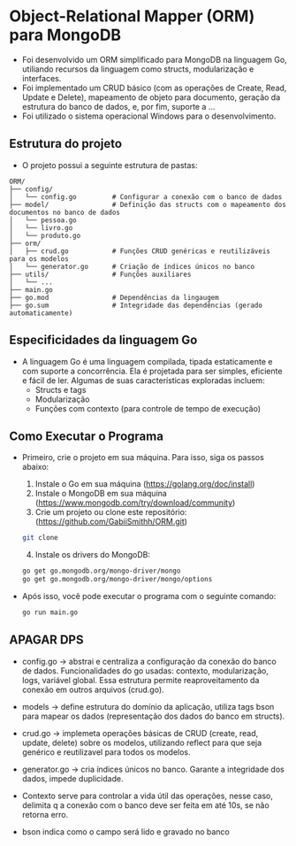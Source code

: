 # Object-Relational Mapper (ORM) para MongoDB

- Foi desenvolvido um ORM simplificado para MongoDB na linguagem Go, utiliando recursos da linguagem como structs, modularização e interfaces.
- Foi implementado um CRUD básico (com as operações de Create, Read, Update e Delete), mapeamento de objeto para documento, geração da estrutura do banco de dados, e, por fim, suporte a ...
- Foi utilizado o sistema operacional Windows para o desenvolvimento.

## Estrutura do projeto

- O projeto possui a seguinte estrutura de pastas:

```
ORM/
├── config/
│   └── config.go         # Configurar a conexão com o banco de dados
├── model/                # Definição das structs com o mapeamento dos documentos no banco de dados
│   └── pessoa.go
│   └── livro.go
│   └── produto.go
├── orm/
│   ├── crud.go           # Funções CRUD genéricas e reutilizáveis para os modelos
│   └── generator.go      # Criação de índices únicos no banco
├── utils/                # Funções auxiliares          
│   └── ...
├── main.go
├── go.mod                # Dependências da lingaugem 
├── go.sum                # Integridade das dependências (gerado automaticamente)
```
## Especificidades da linguagem Go

- A linguagem Go é uma linguagem compilada, tipada estaticamente e com suporte a concorrência. Ela é projetada para ser simples, eficiente e fácil de ler. Algumas de suas características exploradas incluem:
  - Structs e tags
  - Modularização
  - Funções com contexto (para controle de tempo de execução)

## Como Executar o Programa

- Primeiro, crie o projeto em sua máquina. Para isso, siga os passos abaixo:
  1. Instale o Go em sua máquina (https://golang.org/doc/install)
  2. Instale o MongoDB em sua máquina (https://www.mongodb.com/try/download/community)
  3. Crie um projeto ou clone este repositório: (https://github.com/GabiiSmithh/ORM.git)
    ```bash
    git clone
    ```
  4. Instale os drivers do MongoDB:
    ```bash
    go get go.mongodb.org/mongo-driver/mongo
    go get go.mongodb.org/mongo-driver/mongo/options
    ```

- Após isso, você pode executar o programa com o seguinte comando:
    ```bash
    go run main.go
    ```

## APAGAR DPS

- config.go -> abstrai e centraliza a configuração da conexão do banco de dados. Funcionalidades do go usadas: contexto, modularização, logs, variável global. Essa estrutura permite reaproveitamento da conexão em outros arquivos (crud.go).
- models -> define estrutura do domínio da aplicação, utiliza tags bson para mapear os dados (representação dos dados do banco em structs).
- crud.go -> implemeta operações básicas de CRUD (create, read, update, delete) sobre os modelos, utilizando reflect para que seja genérico e reutilizavel para todos os modelos.
- generator.go -> cria índices únicos no banco. Garante a integridade dos dados, impede duplicidade.

- Contexto serve para controlar a vida útil das operações, nesse caso, delimita q a conexão com o banco deve ser feita em até 10s, se não retorna erro.
- bson indica como o campo será lido e gravado no banco